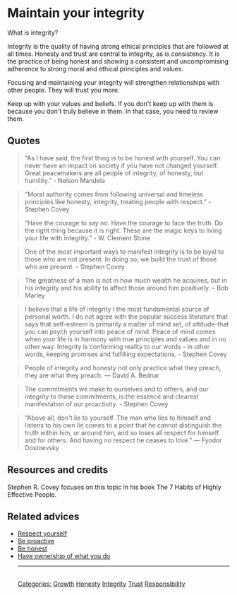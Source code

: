 # Maintain your integrity

What is integrity?

Integrity is the quality of having strong ethical principles that are followed at all times. Honesty and trust are central to integrity, as is consistency. It is the practice of being honest and showing a consistent and uncompromising adherence to strong moral and ethical principles and values.

Focusing and maintaining your integrity will strengthen relationships with other people. They will trust you more.

Keep up with your values and beliefs. If you don't keep up with them is because you don't truly believe in them. In that case, you need to review them.

## Quotes

> “As I have said, the first thing is to be honest with yourself. You can never have an impact on society if you have not changed yourself. Great peacemakers are all people of integrity, of honesty, but humility.” - Nelson Mandela

> “Moral authority comes from following universal and timeless principles like honesty, integrity, treating people with respect.” - Stephen Covey

> “Have the courage to say no. Have the courage to face the truth. Do the right thing because it is right. These are the magic keys to living your life with integrity.” - W. Clement Stone

> One of the most important ways to manifest integrity is to be loyal to those who are not present. In doing so, we build the trust of those who are present. - Stephen Covey

> The greatness of a man is not in how much wealth he acquires, but in his integrity and his ability to affect those around him positively. – Bob Marley

> I believe that a life of integrity I the most fundamental source of personal worth. I do not agree with the popular success literature that says that self-esteem is primarily a matter of mind set, of attitude-that you can psych yourself into peace of mind. Peace of mind comes when your life is in harmony with true principles and values and in no other way. Integrity is conforming reality to our words - in other words, keeping promises and fulfilling expectations. - Stephen Covey

> People of integrity and honesty not only practice what they preach, they are what they preach. — David A. Bednar

> The commitments we make to ourselves and to others, and our integrity to those commitments, is the essence and clearest manifestation of our proactivity. - Stephen Covey

> “Above all, don't lie to yourself. The man who lies to himself and listens to his own lie comes to a point that he cannot distinguish the truth within him, or around him, and so loses all respect for himself and for others. And having no respect he ceases to love.”
― Fyodor Dostoevsky

## Resources and credits

Stephen R. Covey focuses on this topic in his book The 7 Habits of Highly Effective People.

## Related advices

- [Respect yourself](../Respect%20yourself/index.md)
- [Be proactive](../Be%20proactive/index.md)
- [Be honest](../Be%20honest/index.md)
- [Have ownership of what you do](../Have%20ownership%20of%20what%20you%20do/index.md)<hr/><br/>[Categories:](../Categories/index.md) [Growth](../Categories/Growth.md) [Honesty](../Categories/Honesty.md) [Integrity](../Categories/Integrity.md) [Trust](../Categories/Trust.md) [Responsibility](../Categories/Responsibility.md)